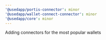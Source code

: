 ```yaml
---
'@usedapp/portis-connector': minor
'@usedapp/wallet-connect-connector': minor
'@usedapp/core': minor
---
```


Adding connectors for the most popular wallets
